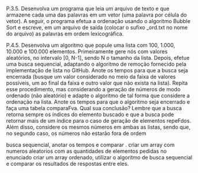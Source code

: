 P.3.5. Desenvolva um programa que leia um arquivo de texto e que armazene cada uma das
palavras em um vetor (uma palavra por célula do vetor). A seguir, o programa efetua a ordenação
usando o algoritmo Bubble Sort e escreve, em um arquivo de saída (colocar o sufixo _ord.txt no
nome do arquivo) as palavras em ordem lexicográfica.

P.4.5. Desenvolva um algoritmo que popule uma lista com 100, 1.000, 10.000 e 100.000
elementos. Primeiramente gere nós com valores aleatórios, no intervalo [0, N-1], sendo N o
tamanho da lista. Depois, efetue uma busca sequencial, adaptando o algoritmo de remoção
fornecido pela implementação de lista no GitHub. Anote os tempos para que a busca seja
encerrada (busque um valor considerado no meio da faixa de valores possíveis, um ao final da
faixa e outro valor que não exista na lista). Repita esse procedimento, mas considerando a
geração de números de modo ordenado (não aleatório) e adapte o algoritmo de tal forma que
considere a ordenação na lista. Anote os tempos para que o algoritmo seja encerrado e faça uma
tabela comparaFva. Qual sua conclusão? Lembre que a busca retorna sempre os índices do
elemento buscado e que a busca pode retornar mais de um índice para o caso de geração de
elementos repeFdos. Além disso, considere os mesmos números em ambas as listas, sendo que,
no segundo caso, os números não estarão fora de ordem

busca sequencial, anotar os tempos e comparar .
criar um array com numeros aleatorios com as quantidades de elementos pedidas no enunciado criar um array ordenado, 
utilizar o algoritmo de busca sequencial e comparar os resultados de respostas entre eles.